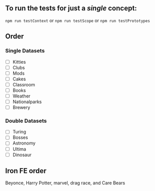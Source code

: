 ## To run the tests for just a *single* concept:

`npm run testContext` or  `npm run testScope` or  `npm run testPrototypes`

## Order

### Single Datasets
- [ ] Kitties
- [ ] Clubs
- [ ] Mods
- [ ] Cakes
- [ ] Classroom 
- [ ] Books 
- [ ] Weather
- [ ] Nationalparks
- [ ] Brewery

### Double Datasets
- [ ] Turing 
- [ ] Bosses
- [ ] Astronomy
- [ ] Ultima
- [ ] Dinosaur

## Iron FE order

Beyonce, Harry Potter, marvel, drag race, and Care Bears